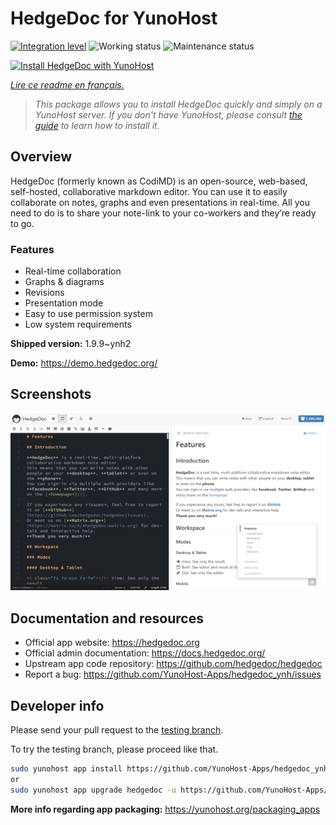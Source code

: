 <!--
N.B.: This README was automatically generated by https://github.com/YunoHost/apps/tree/master/tools/README-generator
It shall NOT be edited by hand.
-->

# HedgeDoc for YunoHost

[![Integration level](https://dash.yunohost.org/integration/hedgedoc.svg)](https://dash.yunohost.org/appci/app/hedgedoc) ![Working status](https://ci-apps.yunohost.org/ci/badges/hedgedoc.status.svg) ![Maintenance status](https://ci-apps.yunohost.org/ci/badges/hedgedoc.maintain.svg)

[![Install HedgeDoc with YunoHost](https://install-app.yunohost.org/install-with-yunohost.svg)](https://install-app.yunohost.org/?app=hedgedoc)

*[Lire ce readme en français.](./README_fr.md)*

> *This package allows you to install HedgeDoc quickly and simply on a YunoHost server.
If you don't have YunoHost, please consult [the guide](https://yunohost.org/#/install) to learn how to install it.*

## Overview

HedgeDoc (formerly known as CodiMD) is an open-source, web-based, self-hosted, collaborative markdown editor.
You can use it to easily collaborate on notes, graphs and even presentations in real-time. All you need to do is to share your note-link to your co-workers and they’re ready to go.

### Features

- Real-time collaboration
- Graphs & diagrams
- Revisions
- Presentation mode
- Easy to use permission system
- Low system requirements


**Shipped version:** 1.9.9~ynh2

**Demo:** https://demo.hedgedoc.org/

## Screenshots

![Screenshot of HedgeDoc](./doc/screenshots/screenshot.png)

## Documentation and resources

* Official app website: <https://hedgedoc.org>
* Official admin documentation: <https://docs.hedgedoc.org/>
* Upstream app code repository: <https://github.com/hedgedoc/hedgedoc>
* Report a bug: <https://github.com/YunoHost-Apps/hedgedoc_ynh/issues>

## Developer info

Please send your pull request to the [testing branch](https://github.com/YunoHost-Apps/hedgedoc_ynh/tree/testing).

To try the testing branch, please proceed like that.

``` bash
sudo yunohost app install https://github.com/YunoHost-Apps/hedgedoc_ynh/tree/testing --debug
or
sudo yunohost app upgrade hedgedoc -u https://github.com/YunoHost-Apps/hedgedoc_ynh/tree/testing --debug
```

**More info regarding app packaging:** <https://yunohost.org/packaging_apps>
